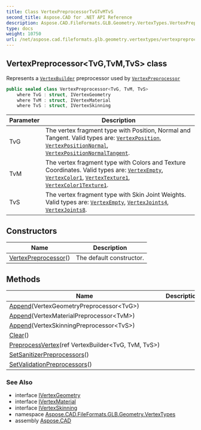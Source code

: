 ```yaml
---
title: Class VertexPreprocessorTvGTvMTvS
second_title: Aspose.CAD for .NET API Reference
description: Aspose.CAD.FileFormats.GLB.Geometry.VertexTypes.VertexPreprocessor3TvGTvMTvS class. Represents a VertexBuilder preprocessor used by VertexPreprocessor
type: docs
weight: 10750
url: /net/aspose.cad.fileformats.glb.geometry.vertextypes/vertexpreprocessor-3/
---
```

## VertexPreprocessor&lt;TvG,TvM,TvS&gt; class

Represents a [`VertexBuilder`](../../aspose.cad.fileformats.glb.geometry/vertexbuilder-3/) preprocessor used by [`VertexPreprocessor`](../../aspose.cad.fileformats.glb.geometry/meshbuilder-4/vertexpreprocessor/)

```csharp
public sealed class VertexPreprocessor<TvG, TvM, TvS>
    where TvG : struct, IVertexGeometry
    where TvM : struct, IVertexMaterial
    where TvS : struct, IVertexSkinning
```

| Parameter | Description |
| --- | --- |
| TvG | The vertex fragment type with Position, Normal and Tangent. Valid types are: [`VertexPosition`](../vertexposition/), [`VertexPositionNormal`](../vertexpositionnormal/), [`VertexPositionNormalTangent`](../vertexpositionnormaltangent/). |
| TvM | The vertex fragment type with Colors and Texture Coordinates. Valid types are: [`VertexEmpty`](../vertexempty/), [`VertexColor1`](../vertexcolor1/), [`VertexTexture1`](../vertextexture1/), [`VertexColor1Texture1`](../vertexcolor1texture1/). |
| TvS | The vertex fragment type with Skin Joint Weights. Valid types are: [`VertexEmpty`](../vertexempty/), [`VertexJoints4`](../vertexjoints4/), [`VertexJoints8`](../vertexjoints8/). |

## Constructors

| Name | Description |
| --- | --- |
| [VertexPreprocessor](vertexpreprocessor/)() | The default constructor. |

## Methods

| Name | Description |
| --- | --- |
| [Append](../../aspose.cad.fileformats.glb.geometry.vertextypes/vertexpreprocessor-3/append/#append)(VertexGeometryPreprocessor&lt;TvG&gt;) |  |
| [Append](../../aspose.cad.fileformats.glb.geometry.vertextypes/vertexpreprocessor-3/append/#append_1)(VertexMaterialPreprocessor&lt;TvM&gt;) |  |
| [Append](../../aspose.cad.fileformats.glb.geometry.vertextypes/vertexpreprocessor-3/append/#append_2)(VertexSkinningPreprocessor&lt;TvS&gt;) |  |
| [Clear](../../aspose.cad.fileformats.glb.geometry.vertextypes/vertexpreprocessor-3/clear/)() |  |
| [PreprocessVertex](../../aspose.cad.fileformats.glb.geometry.vertextypes/vertexpreprocessor-3/preprocessvertex/)(ref VertexBuilder&lt;TvG, TvM, TvS&gt;) |  |
| [SetSanitizerPreprocessors](../../aspose.cad.fileformats.glb.geometry.vertextypes/vertexpreprocessor-3/setsanitizerpreprocessors/)() |  |
| [SetValidationPreprocessors](../../aspose.cad.fileformats.glb.geometry.vertextypes/vertexpreprocessor-3/setvalidationpreprocessors/)() |  |

### See Also

* interface [IVertexGeometry](../ivertexgeometry/)
* interface [IVertexMaterial](../ivertexmaterial/)
* interface [IVertexSkinning](../ivertexskinning/)
* namespace [Aspose.CAD.FileFormats.GLB.Geometry.VertexTypes](../../aspose.cad.fileformats.glb.geometry.vertextypes/)
* assembly [Aspose.CAD](../../)


